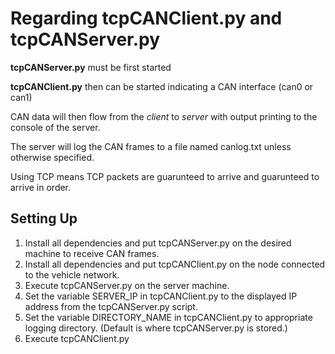 # Regarding tcpCANClient.py and tcpCANServer.py

**tcpCANServer.py** must be first started

**tcpCANClient.py** then can be started indicating a CAN interface (can0 or can1)

CAN data will then flow from the *client* to *server* with output printing to the console of the server.

The server will log the CAN frames to a file named canlog.txt unless otherwise specified.

Using TCP means TCP packets are guarunteed to arrive and guarunteed to arrive in order.

## Setting Up

1. Install all dependencies and put tcpCANServer.py on the desired machine to receive CAN frames.
2. Install all dependencies and put tcpCANClient.py on the node connected to the vehicle network.
3. Execute tcpCANServer.py on the server machine.
4. Set the variable SERVER_IP in tcpCANClient.py to the displayed IP address from the tcpCANServer.py script.
5. Set the variable DIRECTORY_NAME in tcpCANClient.py to appropriate logging directory. (Default is where tcpCANServer.py is stored.)
6. Execute tcpCANClient.py

